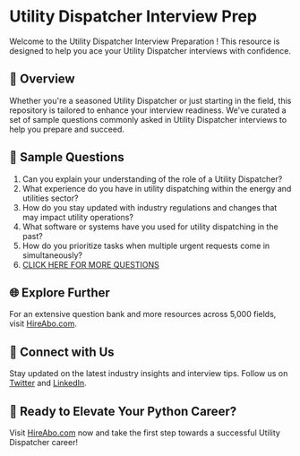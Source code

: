 # Utility Dispatcher Interview Prep

Welcome to the Utility Dispatcher Interview Preparation ! This resource is designed to help you ace your Utility Dispatcher interviews with confidence.

## 🚀 Overview

Whether you're a seasoned Utility Dispatcher or just starting in the field, this repository is tailored to enhance your interview readiness. We've curated a set of sample questions commonly asked in Utility Dispatcher interviews to help you prepare and succeed.

## 📝 Sample Questions

1. Can you explain your understanding of the role of a Utility Dispatcher?
2. What experience do you have in utility dispatching within the energy and utilities sector?
3. How do you stay updated with industry regulations and changes that may impact utility operations?
4. What software or systems have you used for utility dispatching in the past?
5. How do you prioritize tasks when multiple urgent requests come in simultaneously?
6. [CLICK HERE FOR MORE QUESTIONS](https://hireabo.com/job/20_2_15/Utility%20Dispatcher)

## 🌐 Explore Further

For an extensive question bank and more resources across 5,000 fields, visit [HireAbo.com](https://www.hireabo.com).

## 📱 Connect with Us

Stay updated on the latest industry insights and interview tips. Follow us on [Twitter](https://twitter.com/hireabo) and [LinkedIn](https://www.linkedin.com/in/hire-abo-3609972a8/).

## 🚀 Ready to Elevate Your Python Career?

Visit [HireAbo.com](https://www.hireabo.com) now and take the first step towards a successful Utility Dispatcher career!